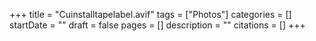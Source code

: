 +++
title = "Cuinstalltapelabel.avif"
tags = ["Photos"]
categories = []
startDate = ""
draft = false
pages = []
description = ""
citations = []
+++
